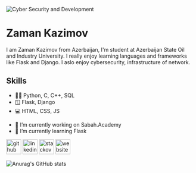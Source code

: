 ![Cyber Security and Development](https://media-exp1.licdn.com/dms/image/C4E16AQGvpPmjXRH3Zg/profile-displaybackgroundimage-shrink_350_1400/0/1661651951614?e=1674691200&v=beta&t=1Liap8xFDVryj31SFH3z0k9vu_jFc4x1m7m1io-cY7E)

# Zaman Kazimov
I am Zaman Kazimov from Azerbaijan, I'm student at Azerbaijan State Oil and Industry University. I really enjoy learning languages and frameworks like Flask and Django. I aslo enjoy cybersecurity, infrastructure of network.

## Skills
* 🧑‍💻 Python, C, C++, SQL
* 🪟 Flask, Django
* 💻 HTML, CSS, JS



- 🔭 I’m currently working on Sabah.Academy 
- 🌱 I’m currently learning Flask 


[<img src='https://cdn.jsdelivr.net/npm/simple-icons@3.0.1/icons/github.svg' alt='github' height='40'>](https://github.com/https://github.com/kazimovzaman2)  [<img src='https://cdn.jsdelivr.net/npm/simple-icons@3.0.1/icons/linkedin.svg' alt='linkedin' height='40'>](https://www.linkedin.com/in/https://www.linkedin.com/in/zaman-kazimov-b4a627238//)  [<img src='https://cdn.jsdelivr.net/npm/simple-icons@3.0.1/icons/stackoverflow.svg' alt='stackoverflow' height='40'>](https://stackoverflow.com/users/https://stackoverflow.com/users/20479187/zaman-kazimov)  [<img src='https://cdn.jsdelivr.net/npm/simple-icons@3.0.1/icons/icloud.svg' alt='website' height='40'>](https://kazimovzaman2.github.io/resume/)  


![Anurag's GitHub stats](https://github-readme-stats.vercel.app/api?username=kazimovzaman2&theme=chartreuse-dark&show_icons=true)
